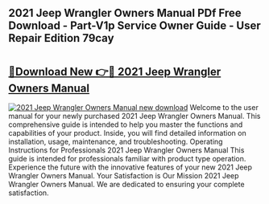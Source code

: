 ## 2021 Jeep Wrangler Owners Manual PDf Free Download - Part-V1p Service Owner Guide - User Repair Edition 79cay

# <h2><a href="http://bc314.oget.top/?id=2021+Jeep+Wrangler+Owners+Manual">🔗Download New 👉🔴 2021 Jeep Wrangler Owners Manual</a></h2>

[![2021 Jeep Wrangler Owners Manual new download](https://i.imgur.com/5g1atiW.png)](http://bc314.oget.top/?id=2021+Jeep+Wrangler+Owners+Manual)
Welcome to the user manual for your newly purchased 2021 Jeep Wrangler Owners Manual. This comprehensive guide is intended to help you master the functions and capabilities of your product. Inside, you will find detailed information on installation, usage, maintenance, and troubleshooting. Operating Instructions for Professionals 2021 Jeep Wrangler Owners Manual This guide is intended for professionals familiar with product type operation. Experience the future with the innovative features of your new 2021 Jeep Wrangler Owners Manual. Your Satisfaction is Our Mission 2021 Jeep Wrangler Owners Manual. We are dedicated to ensuring your complete satisfaction.
